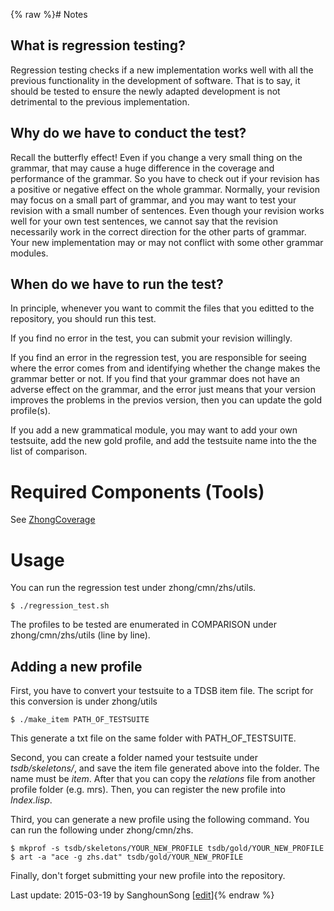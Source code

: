 {% raw %}# Notes

## What is regression testing?

Regression testing checks if a new implementation works well with all
the previous functionality in the development of software. That is to
say, it should be tested to ensure the newly adapted development is not
detrimental to the previous implementation.

## Why do we have to conduct the test?

Recall the butterfly effect! Even if you change a very small thing on
the grammar, that may cause a huge difference in the coverage and
performance of the grammar. So you have to check out if your revision
has a positive or negative effect on the whole grammar. Normally, your
revision may focus on a small part of grammar, and you may want to test
your revision with a small number of sentences. Even though your
revision works well for your own test sentences, we cannot say that the
revision necessarily work in the correct direction for the other parts
of grammar. Your new implementation may or may not conflict with some
other grammar modules.

## When do we have to run the test?

In principle, whenever you want to commit the files that you editted to
the repository, you should run this test.

If you find no error in the test, you can submit your revision
willingly.

If you find an error in the regression test, you are responsible for
seeing where the error comes from and identifying whether the change
makes the grammar better or not. If you find that your grammar does not
have an adverse effect on the grammar, and the error just means that
your version improves the problems in the previos version, then you can
update the gold profile(s).

If you add a new grammatical module, you may want to add your own
testsuite, add the new gold profile, and add the testsuite name into the
the list of comparison.

# Required Components (Tools)

See [ZhongCoverage](https://blog.inductorsoftware.com/docsproto/grammars/ZhongCoverage)

# Usage

You can run the regression test under zhong/cmn/zhs/utils.

    $ ./regression_test.sh

The profiles to be tested are enumerated in COMPARISON under
zhong/cmn/zhs/utils (line by line).

## Adding a new profile

First, you have to convert your testsuite to a TDSB item file. The
script for this conversion is under zhong/utils

    $ ./make_item PATH_OF_TESTSUITE

This generate a txt file on the same folder with PATH\_OF\_TESTSUITE.

Second, you can create a folder named your testsuite under
*tsdb/skeletons/*, and save the item file generated above into the
folder. The name must be *item*. After that you can copy the *relations*
file from another profile folder (e.g. mrs). Then, you can register the
new profile into *Index.lisp*.

Third, you can generate a new profile using the following command. You
can run the following under zhong/cmn/zhs.

    $ mkprof -s tsdb/skeletons/YOUR_NEW_PROFILE tsdb/gold/YOUR_NEW_PROFILE 
    $ art -a "ace -g zhs.dat" tsdb/gold/YOUR_NEW_PROFILE

Finally, don't forget submitting your new profile into the repository.

Last update: 2015-03-19 by SanghounSong [[edit](https://github.com/delph-in/docs/wiki/ZhongRegressionTest/_edit)]{% endraw %}